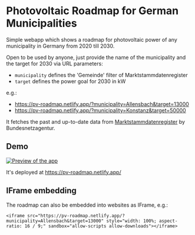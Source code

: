 # Photovoltaic Roadmap for German Municipalities

Simple webapp which shows a roadmap for photovoltaic power of any municipality in Germany from 2020 till 2030.

Open to be used by anyone, just provide the name of the municipality and the target for 2030 via URL parameters:

- `municipality` defines the 'Gemeinde' filter of Marktstammdatenregister
- `target` defines the power goal for 2030 in kW

e.g.:
- https://pv-roadmap.netlify.app/?municipality=Allensbach&target=13000
- https://pv-roadmap.netlify.app/?municipality=Konstanz&target=50000

It fetches the past and up-to-date data from [Marktstammdatenregister](https://www.marktstammdatenregister.de/MaStR) by Bundesnetzagentur.

## Demo

[![Preview of the app](preview.avif)](https://pv-roadmap.netlify.app/)

It's deployed at https://pv-roadmap.netlify.app/

## IFrame embedding

The roadmap can also be embedded into websites as IFrame, e.g.:

```
<iframe src="https://pv-roadmap.netlify.app/?municipality=Allensbach&target=13000" style="width: 100%; aspect-ratio: 16 / 9;" sandbox="allow-scripts allow-downloads"></iframe>
```
